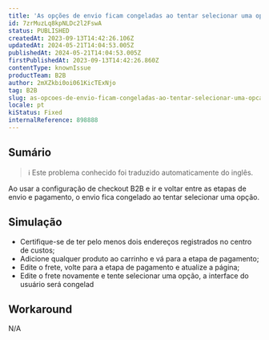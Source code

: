 ```yaml
---
title: 'As opções de envio ficam congeladas ao tentar selecionar uma opção'
id: 7zrMuzLq8kpNLDc2l2FswA
status: PUBLISHED
createdAt: 2023-09-13T14:42:26.106Z
updatedAt: 2024-05-21T14:04:53.005Z
publishedAt: 2024-05-21T14:04:53.005Z
firstPublishedAt: 2023-09-13T14:42:26.860Z
contentType: knownIssue
productTeam: B2B
author: 2mXZkbi0oi061KicTExNjo
tag: B2B
slug: as-opcoes-de-envio-ficam-congeladas-ao-tentar-selecionar-uma-opcao
locale: pt
kiStatus: Fixed
internalReference: 898888
---
```


## Sumário

>ℹ️ Este problema conhecido foi traduzido automaticamente do inglês.


Ao usar a configuração de checkout B2B e ir e voltar entre as etapas de envio e pagamento, o envio fica congelado ao tentar selecionar uma opção.

## Simulação



- Certifique-se de ter pelo menos dois endereços registrados no centro de custos;
- Adicione qualquer produto ao carrinho e vá para a etapa de pagamento;
- Edite o frete, volte para a etapa de pagamento e atualize a página;
- Edite o frete novamente e tente selecionar uma opção, a interface do usuário será congelad

## Workaround


N/A





